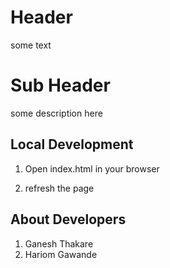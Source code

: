 # Header
some text

# Sub Header

some description here

## Local Development

1. Open index.html in your browser

2. refresh the page 

## About Developers
1. Ganesh Thakare
2. Hariom Gawande


